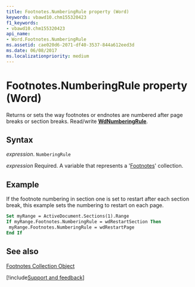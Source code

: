 ```yaml
---
title: Footnotes.NumberingRule property (Word)
keywords: vbawd10.chm155320423
f1_keywords:
- vbawd10.chm155320423
api_name:
- Word.Footnotes.NumberingRule
ms.assetid: cae020d6-2071-df40-3537-844a612eed3d
ms.date: 06/08/2017
ms.localizationpriority: medium
---
```



# Footnotes.NumberingRule property (Word)

Returns or sets the way footnotes or endnotes are numbered after page breaks or section breaks. Read/write **[WdNumberingRule](Word.WdNumberingRule.md)**.


## Syntax

_expression_. `NumberingRule`

_expression_ Required. A variable that represents a '[Footnotes](Word.footnotes.md)' collection.


## Example

If the footnote numbering in section one is set to restart after each section break, this example sets the numbering to restart on each page.


```vb
Set myRange = ActiveDocument.Sections(1).Range 
If myRange.Footnotes.NumberingRule = wdRestartSection Then 
 myRange.Footnotes.NumberingRule = wdRestartPage 
End If
```


## See also


[Footnotes Collection Object](Word.footnotes.md)

[!include[Support and feedback](~/includes/feedback-boilerplate.md)]